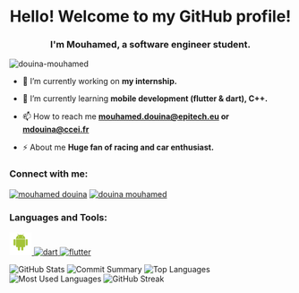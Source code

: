 <h1 align="center">Hello! Welcome to my GitHub profile!</h1>
<h3 align="center">I'm Mouhamed, a software engineer student.</h3>

<p align="left"> <img src="https://komarev.com/ghpvc/?username=douina-mouhamed&label=Profile%20views&color=0e75b6&style=flat" alt="douina-mouhamed" /> </p>

- 🔭 I’m currently working on **my internship.**

- 🌱 I’m currently learning **mobile development (flutter & dart), C++.**

- 📫 How to reach me **mouhamed.douina@epitech.eu or mdouina@ccei.fr**

- ⚡ About me **Huge fan of racing and car enthusiast.**

<h3 align="left">Connect with me:</h3>
<p align="left">
<a href="https://linkedin.com/in/mouhamed-douina" target="blank"><img align="center" src="https://raw.githubusercontent.com/rahuldkjain/github-profile-readme-generator/master/src/images/icons/Social/linked-in-alt.svg" alt="mouhamed douina" height="30" width="40" /></a>
<a href="https://stackoverflow.com/users/douina-mouhamed" target="blank"><img align="center" src="https://raw.githubusercontent.com/rahuldkjain/github-profile-readme-generator/master/src/images/icons/Social/stack-overflow.svg" alt="douina mouhamed" height="30" width="40" /></a>
</p>

<h3 align="left">Languages and Tools:</h3>
<p align="left">
    <a href="https://developer.android.com" target="_blank" rel="noreferrer"> 
        <img src="https://raw.githubusercontent.com/devicons/devicon/master/icons/android/android-original-wordmark.svg" alt="android" width="40" height="40"/> 
    </a> 
    <a href="https://dart.dev" target="_blank" rel="noreferrer"> 
        <img src="https://www.vectorlogo.zone/logos/dartlang/dartlang-icon.svg" alt="dart" width="40" height="40"/> 
    </a> 
    <a href="https://flutter.dev" target="_blank" rel="noreferrer"> 
        <img src="https://www.vectorlogo.zone/logos/flutterio/flutterio-icon.svg" alt="flutter" width="40" height="40"/> 
    </a> 
</p>

![GitHub Stats](https://github-profile-summary-cards.vercel.app/api/cards/stats?username=douina-mouhamed&theme=default&access_token=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)
![Commit Summary](https://github-profile-summary-cards.vercel.app/api/cards/productive-time?username=douina-mouhamed&theme=default&utcOffset=8&access_token=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)
![Top Languages](https://github-profile-summary-cards.vercel.app/api/cards/repos-per-language?username=douina-mouhamed&theme=default&access_token=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)
![Most Used Languages](https://github-profile-summary-cards.vercel.app/api/cards/most-commit-language?username=douina-mouhamed&theme=default&access_token=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)
![GitHub Streak](https://github-readme-streak-stats.herokuapp.com/?user=douina-mouhamed&)
